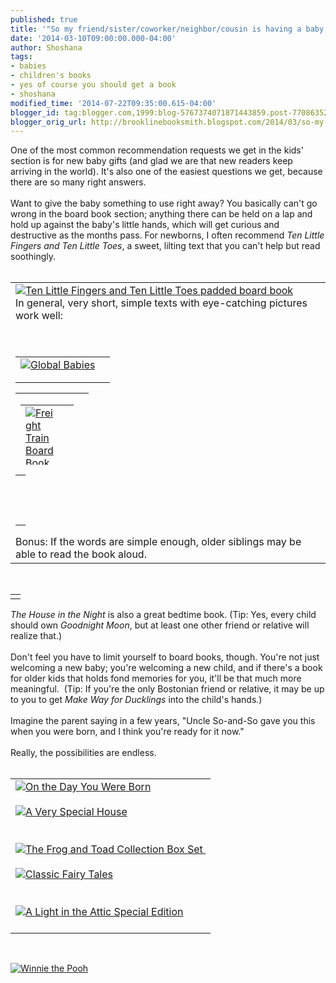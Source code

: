 ```yaml
---
published: true
title: '"So my friend/sister/coworker/neighbor/cousin is having a baby..."'
date: '2014-03-10T09:00:00.000-04:00'
author: Shoshana
tags:
- babies
- children's books
- yes of course you should get a book
- shoshana
modified_time: '2014-07-22T09:35:00.615-04:00'
blogger_id: tag:blogger.com,1999:blog-5767374071871443859.post-7708635242673191473
blogger_orig_url: http://brooklinebooksmith.blogspot.com/2014/03/so-my-friendsistercoworkerneighborcousi.html
---
```


One of the most common recommendation requests we get in the kids' section is for new baby gifts (and glad we are that new readers keep arriving in the world). It's also one of the easiest questions we get, because there are so many right answers.<br /><br />Want to give the baby something to use right away? You basically can't go wrong in the board book section; anything there can be held on a lap and hold up against the baby's little hands, which will get curious and destructive as the months pass. For newborns, I often recommend <i>Ten Little Fingers and Ten Little Toes</i>, a sweet,&nbsp;lilting text that you can't help but read soothingly. <br /><br /><table id="aba-search-results-table"><tbody><tr><td valign="top"><div class="abaproduct-image"><a href="http://www.brooklinebooksmith-shop.com/book/v/9780547366203"><img src="http://images.booksense.com/images/books/203/366/FC9780547366203.JPG" title="Ten Little Fingers and Ten Little Toes padded board book" /></a> <br />In general, very short, simple texts with eye-catching pictures work well:<br /><br /><br /><table id="aba-search-results-table"><tbody><tr><td valign="top"><div class="abaproduct-image"><a href="http://www.brooklinebooksmith-shop.com/book/v/9781580891745"><img src="http://images.booksense.com/images/books/745/891/FC9781580891745.JPG" title="Global Babies" /></a> </div></td><td><div class="abaproduct-details"><div class="abaproduct-title"><h2><a href="http://www.brooklinebooksmith-shop.com/book/v/9781580891745"></a></h2></div></div></td></tr></tbody></table><table id="aba-search-results-table" style="height: 115px; width: 117px;"><tbody><tr><td valign="top"><div class="abaproduct-image"><table id="aba-search-results-table"><tbody><tr><td valign="top"><div class="abaproduct-image"><a href="http://www.brooklinebooksmith-shop.com/book/v/9780688149000"><img src="http://images.booksense.com/images/books/000/149/FC9780688149000.JPG" title="Freight Train Board Book" /></a> </div></td><td><div class="abaproduct-details"><div class="abaproduct-title"><h2><a href="http://www.brooklinebooksmith-shop.com/book/v/9780688149000"></a></h2></div></div></td></tr></tbody></table></div></td><td><div class="abaproduct-details"><div class="abaproduct-title"><h2><a href="http://www.brooklinebooksmith-shop.com/book/v/9780671449018"></a></h2></div></div></td></tr></tbody></table><table id="aba-search-results-table"><tbody><tr><td class="aba-search-result-table-spacer" colspan="2"><div class="abaproduct-image"><a class="thickbox initThickbox-processed" href="http://images.indiebound.com/018/449/9780671449018.jpg" rel="field_image_cache_0" title="Moo, Baa, La La La!"><img src="http://images.booksense.com/images/books/018/449/FC9780671449018.JPG" title="" /></a>          <br /><div id="google-book-preview"><span id="__GBS_Button0"></span>      </div></div><h2>      </h2></td></tr><tr><td valign="top"><h2>      </h2></td></tr></tbody></table>Bonus: If the words are simple enough, older siblings may be able to read the book aloud.</div></td></tr></tbody></table><br /><table id="aba-search-results-table"><tbody><tr><td valign="top"><div class="abaproduct-image"></div></td></tr></tbody></table><a class="thickbox initThickbox-processed" href="http://images.indiebound.com/692/577/9780547577692.jpg" rel="field_image_cache_0" title="The House in the Night board book"><img src="http://images.booksense.com/images/books/692/577/FC9780547577692.JPG" title="" /></a><br /><i>The House in the Night</i> is also a great bedtime book. (Tip: Yes, every child should own <i>Goodnight Moon</i>, but at least one other friend or relative will realize that.)<br /><br />Don't feel you have to limit yourself to board books, though. You're not just welcoming a new baby; you're welcoming a new child, and if there's a book for older kids that holds fond memories for you, it'll be that much more meaningful.&nbsp; (Tip: If you're the only Bostonian friend or relative, it may be&nbsp;up to you to get <i>Make Way for Ducklings </i>into the child's hands.)<br /><br />Imagine the parent saying in a few years, "Uncle So-and-So gave you this when you were born, and I think you're ready for it now."<br /><br />Really, the possibilities are endless.<br /><br /><table id="aba-search-results-table"><tbody><tr><td valign="top"><div class="abaproduct-image"><a href="http://www.brooklinebooksmith-shop.com/book/v/9780152059446"><img src="http://images.booksense.com/images/books/446/059/FC9780152059446.JPG" title="On the Day You Were Born" /></a> <br /><br /><a href="http://www.brooklinebooksmith-shop.com/book/v/9780060286385"><img src="http://images.booksense.com/images/books/385/286/FC9780060286385.JPG" title="A Very Special House" /></a><br /><br /><br /><a href="http://www.brooklinebooksmith-shop.com/book/v/9780060580865"><img src="http://images.booksense.com/images/books/865/580/FC9780060580865.JPG" title="The Frog and Toad Collection Box Set" />&nbsp;</a><br /><br /><a href="http://www.brooklinebooksmith-shop.com/book/v/9780867130898"><img src="http://images.booksense.com/images/books/898/130/FC9780867130898.JPG" title="Classic Fairy Tales" /></a><br /><br /><br /><a href="http://www.brooklinebooksmith-shop.com/book/v/9780061905858"><img src="http://images.booksense.com/images/books/858/905/FC9780061905858.JPG" title="A Light in the Attic Special Edition" /></a><br /><br /></div></td></tr></tbody></table><br /><div class="abaproduct-image"><a href="http://www.brooklinebooksmith-shop.com/book/v/9780525477686"><img src="http://images.booksense.com/images/books/686/477/FC9780525477686.JPG" title="Winnie the Pooh" /></a> </div>